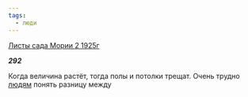 ```yaml
---
tags:
  - люди
---
```

[Листы сада Мории 2 1925г](https://127.0.0.1:4002/agni/1925)

___292___

Когда величина растёт, тогда полы и потолки трещат. Очень трудно [людям](../../../tags/#люди) понять разницу между 